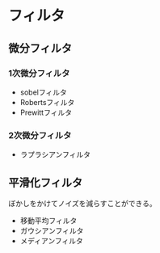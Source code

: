 # フィルタ

## 微分フィルタ

### 1次微分フィルタ
- sobelフィルタ
- Robertsフィルタ
- Prewittフィルタ

### 2次微分フィルタ
- ラプラシアンフィルタ


## 平滑化フィルタ
ぼかしをかけてノイズを減らすことができる。

- 移動平均フィルタ
- ガウシアンフィルタ
- メディアンフィルタ


